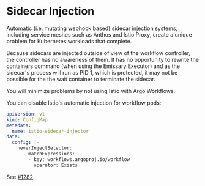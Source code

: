 # Sidecar Injection

Automatic (i.e. mutating webhook based) sidecar injection systems, including service meshes such as Anthos and Istio
Proxy, create a unique problem for Kubernetes workloads that complete.

Because sidecars are injected outside of view of the workflow controller, the controller has no awareness of them. It has no opportunity to rewrite the containers
command (when using the Emissary Executor) and as the sidecar's process will run as PID 1, which is protected, it may not be possible for the the wait container to terminate the sidecar.

You will minimize problems by not using Istio with Argo Workflows.

You can disable Istio's automatic injection for workflow pods:

```yaml
apiVersion: v1
kind: ConfigMap
metadata:
  name: istio-sidecar-injector
data:
  config: |-
    neverInjectSelector:
      - matchExpressions:
        - key: workflows.argoproj.io/workflow
          operator: Exists
```

See [#1282](https://github.com/argoproj/argo-workflows/issues/1282).